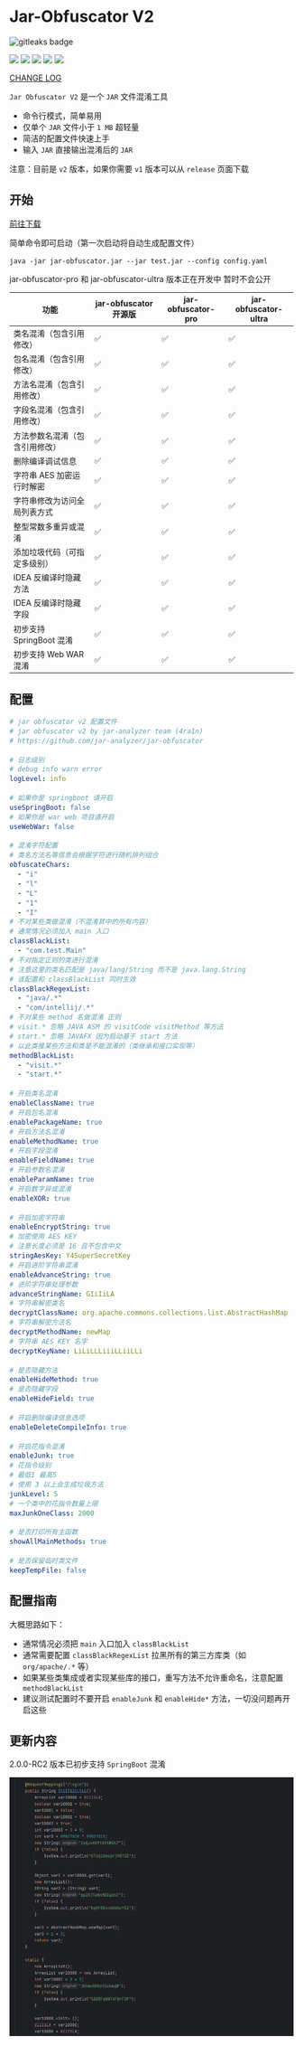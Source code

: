 # Jar-Obfuscator V2

<img alt="gitleaks badge" src="https://img.shields.io/badge/protected%20by-gitleaks-blue">

![](https://github.com/jar-analyzer/jar-obfuscator/workflows/maven%20check/badge.svg)
![](https://github.com/jar-analyzer/jar-obfuscator/workflows/leak%20check/badge.svg)
![](https://img.shields.io/badge/build-Java%208-orange)
![](https://img.shields.io/github/downloads/jar-analyzer/jar-obfuscator/total)
![](https://img.shields.io/github/v/release/jar-analyzer/jar-obfuscator)

[CHANGE LOG](CHANGELOG.MD)

`Jar Obfuscator V2` 是一个 `JAR` 文件混淆工具

- 命令行模式，简单易用
- 仅单个 `JAR` 文件小于 `1 MB` 超轻量
- 简洁的配置文件快速上手
- 输入 `JAR` 直接输出混淆后的 `JAR`

注意：目前是 `v2` 版本，如果你需要 `v1` 版本可以从 `release` 页面下载

## 开始

[前往下载](https://github.com/jar-analyzer/jar-obfuscator/releases/latest)

简单命令即可启动（第一次启动将自动生成配置文件）

```shell
java -jar jar-obfuscator.jar --jar test.jar --config config.yaml
```

jar-obfuscator-pro 和 jar-obfuscator-ultra 版本正在开发中 暂时不会公开

| 功能                 | jar-obfuscator 开源版 | jar-obfuscator-pro | jar-obfuscator-ultra |
|--------------------|--------------------|--------------------|----------------------|
| 类名混淆（包含引用修改）       | ✅                  | ✅                  | ✅                    |
| 包名混淆（包含引用修改）       | ✅                  | ✅                  | ✅                    |
| 方法名混淆（包含引用修改）      | ✅                  | ✅                  | ✅                    |
| 字段名混淆（包含引用修改）      | ✅                  | ✅                  | ✅                    |
| 方法参数名混淆（包含引用修改）    | ✅                  | ✅                  | ✅                    |
| 删除编译调试信息           | ✅                  | ✅                  | ✅                    |
| 字符串 AES 加密运行时解密    | ✅                  | ✅                  | ✅                    |
| 字符串修改为访问全局列表方式     | ✅                  | ✅                  | ✅                    |
| 整型常数多重异或混淆         | ✅                  | ✅                  | ✅                    |
| 添加垃圾代码（可指定多级别）     | ✅                  | ✅                  | ✅                    |
| IDEA 反编译时隐藏方法      | ✅                  | ✅                  | ✅                    |
| IDEA 反编译时隐藏字段      | ✅                  | ✅                  | ✅                    |
| 初步支持 SpringBoot 混淆 | ✅                  | ✅                  | ✅                    |
| 初步支持 Web WAR 混淆    | ✅                  | ✅                  | ✅                    |

## 配置

```yaml
# jar obfuscator v2 配置文件
# jar obfuscator v2 by jar-analyzer team (4ra1n)
# https://github.com/jar-analyzer/jar-obfuscator

# 日志级别
# debug info warn error
logLevel: info

# 如果你是 springboot 请开启
useSpringBoot: false
# 如果你是 war web 项目请开启
useWebWar: false

# 混淆字符配置
# 类名方法名等信息会根据字符进行随机排列组合
obfuscateChars:
  - "i"
  - "l"
  - "L"
  - "1"
  - "I"
# 不对某些类做混淆（不混淆其中的所有内容）
# 通常情况必须加入 main 入口
classBlackList:
  - "com.test.Main"
# 不对指定正则的类进行混淆
# 注意这里的类名匹配是 java/lang/String 而不是 java.lang.String
# 该配置和 classBlackList 同时生效
classBlackRegexList:
  - "java/.*"
  - "com/intellij/.*"
# 不对某些 method 名做混淆 正则
# visit.* 忽略 JAVA ASM 的 visitCode visitMethod 等方法
# start.* 忽略 JAVAFX 因为启动基于 start 方法
# 以此类推某些方法和类是不能混淆的（类继承和接口实现等）
methodBlackList:
  - "visit.*"
  - "start.*"

# 开启类名混淆
enableClassName: true
# 开启包名混淆
enablePackageName: true
# 开启方法名混淆
enableMethodName: true
# 开启字段混淆
enableFieldName: true
# 开启参数名混淆
enableParamName: true
# 开启数字异或混淆
enableXOR: true

# 开启加密字符串
enableEncryptString: true
# 加密使用 AES KEY
# 注意长度必须是 16 且不包含中文
stringAesKey: Y4SuperSecretKey
# 开启进阶字符串混淆
enableAdvanceString: true
# 进阶字符串处理参数
advanceStringName: GIiIiLA
# 字符串解密类名
decryptClassName: org.apache.commons.collections.list.AbstractHashMap
# 字符串解密方法名
decryptMethodName: newMap
# 字符串 AES KEY 名字
decryptKeyName: LiLiLLLiiiLLiiLLi

# 是否隐藏方法
enableHideMethod: true
# 是否隐藏字段
enableHideField: true

# 开启删除编译信息选项
enableDeleteCompileInfo: true

# 开启花指令混淆
enableJunk: true
# 花指令级别
# 最低1 最高5
# 使用 3 以上会生成垃圾方法
junkLevel: 5
# 一个类中的花指令数量上限
maxJunkOneClass: 2000

# 是否打印所有主函数
showAllMainMethods: true

# 是否保留临时类文件
keepTempFile: false
```

## 配置指南

大概思路如下：

- 通常情况必须把 `main` 入口加入 `classBlackList`
- 通常需要配置 `classBlackRegexList` 拉黑所有的第三方库类（如 `org/apache/.*` 等）
- 如果某些类集成或者实现某些库的接口，重写方法不允许重命名，注意配置 `methodBlackList`
- 建议测试配置时不要开启 `enableJunk` 和 `enableHide*` 方法，一切没问题再开启这些 

## 更新内容

2.0.0-RC2 版本已初步支持 `SpringBoot` 混淆

![](img/001.png)